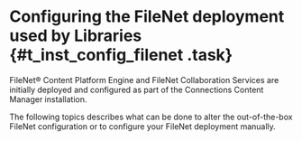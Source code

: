# Configuring the FileNet deployment used by Libraries {#t_inst_config_filenet .task}

FileNet® Content Platform Engine and FileNet Collaboration Services are initially deployed and configured as part of the Connections Content Manager installation.

The following topics describes what can be done to alter the out-of-the-box FileNet configuration or to configure your FileNet deployment manually.


